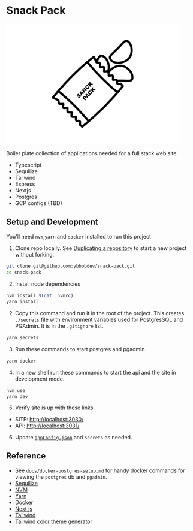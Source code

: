 # Snack Pack
![snack pack](docs/images/snack-pack-4.png)

Boiler plate collection of applications needed for a full stack web site.  
 - Typescript
 - Sequilize
 - Tailwind
 - Express
 - Nextjs
 - Postgres
 - GCP configs (TBD)

## Setup and Development

You'll need `nvm`,`yarn` and `docker` installed to run this project  

1. Clone repo locally. See [Duplicating a repository](https://docs.github.com/en/github/creating-cloning-and-archiving-repositories/duplicating-a-repository) to start a new project without forking.
```bash
git clone git@github.com:ybbobdev/snack-pack.git
cd snack-pack
```

2. Install node dependencies
```bash
nvm install $(cat .nvmrc) 
yarn install
```

2. Copy this command and run it in the root of the project. This creates `./secrets` file with environment variables used for PostgresSQL and PGAdmin. It is in the `.gitignore` list.
```bash
yarn secrets
```

3. Run these commands to start postgres and pgadmin.
```bash
yarn docker
```

4. In a new shell run these commands to start the api and the site in development mode.
```
nvm use
yarn dev
```

5. Verify site is up with these links. 
 - SITE: [http://localhost:3030/](http://localhost:3030/)
 - API: [http://localhost:3031/](http://localhost:3031/__health)

6. Update [`appConfig.json`](./appConfig.json) and `secrets` as needed.

## Reference
 - See [`docs/docker-postgres-setup.md`](docs/docker-postgres-setup.md) for handy docker commands for viewing the `postgres` db and `pgadmin`.
 - [Sequilize](https://sequelize.org/master/)
 - [NVM](https://github.com/nvm-sh/nvm)
 - [Yarn](https://yarnpkg.com/)
 - [Docker](https://www.docker.com/)
 - [Next js](https://nextjs.org/docs/getting-started)
 - [Tailwind](https://tailwindcss.com/docs)
 - [Tailwind color theme generator](https://tailwind.ink/)

